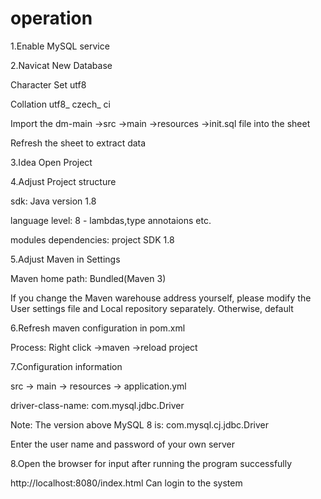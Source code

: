 # operation
1.Enable MySQL service

2.Navicat New Database

   Character Set utf8
  
   Collation utf8_ czech_ ci
  
   Import the dm-main ->src ->main ->resources ->init.sql file into the sheet
  
   Refresh the sheet to extract data

3.Idea Open Project

4.Adjust Project structure

   sdk: Java version 1.8 
  
   language level: 8 - lambdas,type annotaions etc.
  
   modules dependencies: project SDK 1.8

5.Adjust Maven in Settings

   Maven home path: Bundled(Maven 3)
  
   If you change the Maven warehouse address yourself, please modify the User settings file and Local repository separately. Otherwise, default

6.Refresh maven configuration in pom.xml

   Process: Right click ->maven ->reload project

7.Configuration information

   src -> main -> resources -> application.yml 
  
   driver-class-name: com.mysql.jdbc.Driver
  
   Note: The version above MySQL 8 is: com.mysql.cj.jdbc.Driver
  
   Enter the user name and password of your own server

8.Open the browser for input after running the program successfully    

   http://localhost:8080/index.html Can login to the system
